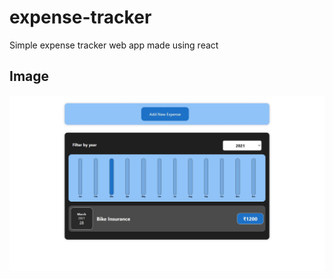 # expense-tracker
Simple expense tracker web app made using react

## Image

![Expense Tracker](https://github.com/shankarmattigatti/expense-tracker/blob/main/ExpenseTracker.JPG)